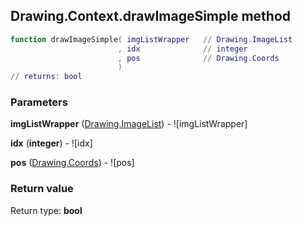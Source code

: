 ## Drawing.Context.drawImageSimple method


```lua
function drawImageSimple( imgListWrapper   // Drawing.ImageList
                        , idx              // integer
                        , pos              // Drawing.Coords
                        )
// returns: bool
```


### Parameters

**imgListWrapper** ([Drawing.ImageList](../../Drawing/ImageList.md)) - ![imgListWrapper]

**idx** (**integer**) - ![idx]

**pos** ([Drawing.Coords](../../Drawing/Coords.md)) - ![pos]

### Return value

Return type: **bool**

